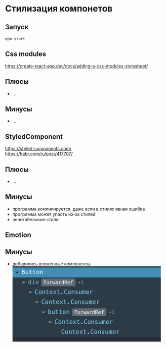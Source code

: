 # Стилизация компонетов

## Запуск

```shell script
npm start
```

## Css modules
https://create-react-app.dev/docs/adding-a-css-modules-stylesheet/  

## Плюсы
- ...

## Минусы
- ...

## StyledComponent
https://styled-components.com/  
https://habr.com/ru/post/417707/  

## Плюсы
- ...

## Минусы
- программа компилируется, даже если в стилях явная ошибка
- программа может упасть из-за стилей
- нечитабельные стили

## Emotion

## Минусы
- добавились вложенные компоненты
![Screenshot](./data/emotion-minus-1.png)

